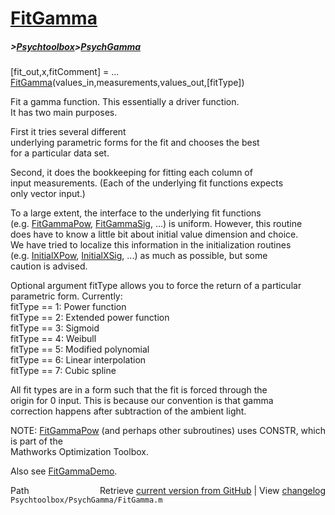 # [FitGamma](FitGamma)
##### >[Psychtoolbox](Psychtoolbox)>[PsychGamma](PsychGamma)

[fit\_out,x,fitComment] = ...  
  [FitGamma](FitGamma)(values\_in,measurements,values\_out,[fitType])  
  
Fit a gamma function.  This essentially a driver function.  
It has two main purposes.  
  
First it tries several different  
underlying parametric forms for the fit and chooses the best  
for a particular data set.  
  
Second, it does the bookkeeping for fitting each column of  
input measurements.  (Each of the underlying fit functions expects  
only vector input.)  
  
To a large extent, the interface to the underlying fit functions  
(e.g. [FitGammaPow](FitGammaPow), [FitGammaSig](FitGammaSig), ...) is uniform.  However, this routine  
does have to know a little bit about initial value dimension and choice.  
We have tried to localize this information in the initialization routines  
(e.g. [InitialXPow](InitialXPow), [InitialXSig](InitialXSig), ...) as much as possible, but some  
caution is advised.  
  
Optional argument fitType allows you to force the return of a particular  
parametric form.  Currently:  
  fitType == 1:  Power function  
  fitType == 2:  Extended power function  
  fitType == 3:  Sigmoid  
  fitType == 4:  Weibull  
  fitType == 5:  Modified polynomial  
  fitType == 6:  Linear interpolation  
  fitType == 7:  Cubic spline  
  
All fit types are in a form such that the fit is forced through the  
origin for 0 input.  This is because our convention is that gamma  
correction happens after subtraction of the ambient light.  
  
NOTE: [FitGammaPow](FitGammaPow) (and perhaps other subroutines) uses CONSTR, which is part of the   
Mathworks Optimization Toolbox.  
  
Also see [FitGammaDemo](FitGammaDemo).  




<div class="code_header" style="text-align:right;">
  <span style="float:left;">Path&nbsp;&nbsp;</span> <span class="counter">Retrieve <a href=
  "https://raw.github.com/Psychtoolbox-3/Psychtoolbox-3/beta/Psychtoolbox/PsychGamma/FitGamma.m">current version from GitHub</a> | View <a href=
  "https://github.com/Psychtoolbox-3/Psychtoolbox-3/commits/beta/Psychtoolbox/PsychGamma/FitGamma.m">changelog</a></span>
</div>
<div class="code">
  <code>Psychtoolbox/PsychGamma/FitGamma.m</code>
</div>

